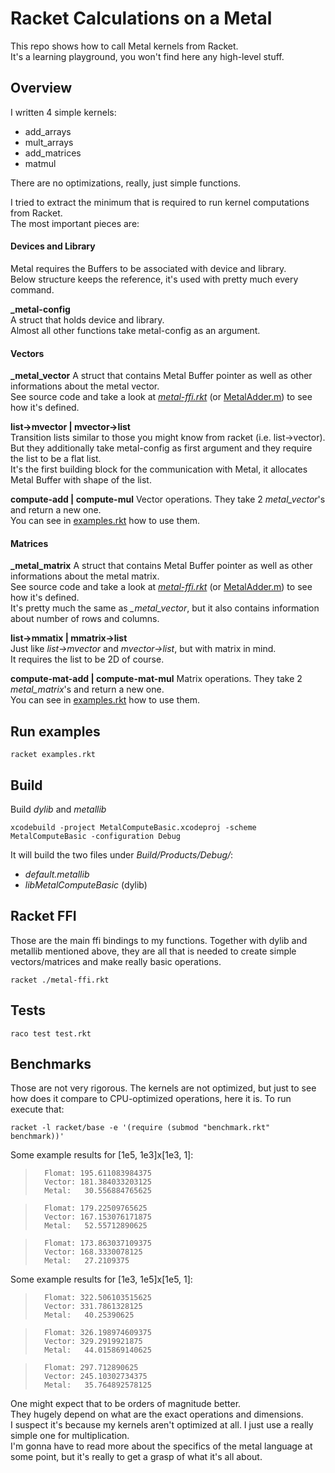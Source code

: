 # Racket Calculations on a Metal

This repo shows how to call Metal kernels from Racket.  
It's a learning playground, you won't find here any high-level stuff.  

## Overview

I written 4 simple kernels:
- add_arrays
- mult_arrays
- add_matrices
- matmul

There are no optimizations, really, just simple functions.  

I tried to extract the minimum that is required to run kernel computations from Racket.  
The most important pieces are:  

#### Devices and Library

Metal requires the Buffers to be associated with device and library.  
Below structure keeps the reference, it's used with pretty much every command.  

**_metal-config**  
A struct that holds device and library.  
Almost all other functions take metal-config as an argument.  

#### Vectors

**_metal_vector**
A struct that contains Metal Buffer pointer as well as other informations about the metal vector.  
See source code and take a look at *[metal-ffi.rkt](./metal-ffi.rkt)* (or [MetalAdder.m](./MetalComputeBasic/MetalAdder.m)) to see how it's defined.  

**list->mvector | mvector->list**  
Transition lists similar to those you might know from racket (i.e. list->vector). But they additionally take metal-config as first argument and they require the list to be a flat list.  
It's the first building block for the communication with Metal, it allocates Metal Buffer with shape of the list.  

**compute-add | compute-mul**
Vector operations. They take 2 *metal_vector*'s and return a new one.  
You can see in [examples.rkt](./examples.rkt) how to use them.


#### Matrices

**_metal_matrix**
A struct that contains Metal Buffer pointer as well as other informations about the metal matrix.  
See source code and take a look at *[metal-ffi.rkt](./metal-ffi.rkt)* (or [MetalAdder.m](./MetalComputeBasic/MetalAdder.m)) to see how it's defined.  
It's pretty much the same as *_metal_vector*, but it also contains information about number of rows and columns.  

**list->mmatix | mmatrix->list**  
Just like *list->mvector* and *mvector->list*, but with matrix in mind.  
It requires the list to be 2D of course.  

**compute-mat-add | compute-mat-mul**
Matrix operations. They take 2 *metal_matrix*'s and return a new one.  
You can see in [examples.rkt](./examples.rkt) how to use them.


## Run examples

```
racket examples.rkt
```


## Build

Build *dylib* and *metallib*
```
xcodebuild -project MetalComputeBasic.xcodeproj -scheme MetalComputeBasic -configuration Debug
```

It will build the two files under *Build/Products/Debug/*:
- *default.metallib*
- *libMetalComputeBasic* (dylib)

## Racket FFI

Those are the main ffi bindings to my functions. Together with dylib and metallib mentioned above, they are all that is needed to create simple vectors/matrices and make really basic operations.  
```
racket ./metal-ffi.rkt
```


## Tests

```
raco test test.rkt
```


## Benchmarks

Those are not very rigorous. The kernels are not optimized, but just to see how does it compare to CPU-optimized operations, here it is.
To run execute that:

```
racket -l racket/base -e '(require (submod "benchmark.rkt" benchmark))'
```

Some example results for [1e5, 1e3]x[1e3, 1]:

>       Flomat: 195.611083984375
>       Vector: 181.384033203125
>       Metal:   30.556884765625

>       Flomat: 179.22509765625
>       Vector: 167.153076171875
>       Metal:   52.55712890625

>       Flomat: 173.863037109375
>       Vector: 168.3330078125
>       Metal:   27.2109375

Some example results for [1e3, 1e5]x[1e5, 1]:
>       Flomat: 322.506103515625
>       Vector: 331.7861328125
>       Metal:   40.25390625

>       Flomat: 326.198974609375
>       Vector: 329.2919921875
>       Metal:   44.015869140625

>       Flomat: 297.712890625
>       Vector: 245.10302734375
>       Metal:   35.764892578125

One might expect that to be orders of magnitude better.  
They hugely depend on what are the exact operations and dimensions.  
I suspect it's because my kernels aren't optimized at all. I just use a really simple one for multiplication.  
I'm gonna have to read more about the specifics of the metal language at some point, but it's really to get a grasp of what it's all about.  
